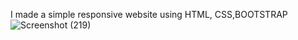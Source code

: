 I made a  simple responsive website using HTML, CSS,BOOTSTRAP
![Screenshot (219)](https://user-images.githubusercontent.com/56560771/93712342-ec72a000-fb72-11ea-8241-7c4ffa8e810c.png)
